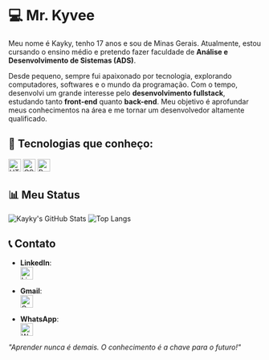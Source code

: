 # 💻 Mr. Kyvee  

Meu nome é Kayky, tenho 17 anos e sou de Minas Gerais. Atualmente, estou cursando o ensino médio e pretendo fazer faculdade de **Análise e Desenvolvimento de Sistemas (ADS)**.  

Desde pequeno, sempre fui apaixonado por tecnologia, explorando computadores, softwares e o mundo da programação. Com o tempo, desenvolvi um grande interesse pelo **desenvolvimento fullstack**, estudando tanto **front-end** quanto **back-end**. Meu objetivo é aprofundar meus conhecimentos na área e me tornar um desenvolvedor altamente qualificado.  

## 🚀 Tecnologias que conheço:  
<p>
  <img src="https://cdn.jsdelivr.net/gh/devicons/devicon/icons/html5/html5-original.svg" alt="HTML5" width="25" height="25"/>
  <img src="https://cdn.jsdelivr.net/gh/devicons/devicon/icons/css3/css3-original.svg" alt="CSS3" width="25" height="25"/>
  <img src="https://cdn.jsdelivr.net/gh/devicons/devicon/icons/python/python-original.svg" alt="Python" width="25" height="25"/>
</p>

## 📊 Meu Status  
![Kayky's GitHub Stats](https://github-readme-stats.vercel.app/api?username=SeuUsername&show_icons=true&theme=radical) 
![Top Langs](https://github-readme-stats.vercel.app/api/top-langs/?username=SeuUsername&layout=compact&theme=radical)   

## 📞 Contato  

- **LinkedIn**:  
  <a href="[https://www.linkedin.com/in/seulinkedin" target="_blank](https://www.linkedin.com/in/kayky-oliveira-silva-b7239934b/)">
    <img src="https://upload.wikimedia.org/wikipedia/commons/0/01/LinkedIn_Logo_2023.svg" alt="LinkedIn" width="25" height="25"/>
  </a>

- **Gmail**:  
  <a href="mailto:oslaw2029@gmail.com" target="_blank">
    <img src="https://upload.wikimedia.org/wikipedia/commons/4/43/Gmail_icon_%282013-2020%29.png" alt="Gmail" width="25" height="25"/>
  </a>

- **WhatsApp**:  
  <a href="https://wa.me/5531998287004" target="_blank">
    <img src="https://upload.wikimedia.org/wikipedia/commons/6/6b/WhatsApp.svg" alt="WhatsApp" width="25" height="25"/>
  </a>

*"Aprender nunca é demais. O conhecimento é a chave para o futuro!"*
